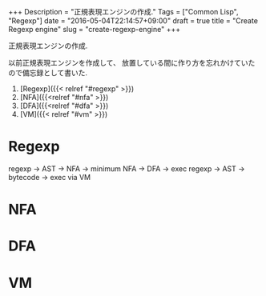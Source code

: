+++
Description = "正規表現エンジンの作成."
Tags = ["Common Lisp", "Regexp"]
date = "2016-05-04T22:14:57+09:00"
draft = true
title = "Create Regexp engine"
slug = "create-regexp-engine"
+++

正規表現エンジンの作成.

<!--more-->

以前正規表現エンジンを作成して、
放置している間に作り方を忘れかけていたので備忘録として書いた.


1. [Regexp]({{< relref "#regexp" >}})
2. [NFA]({{<relref "#nfa" >}})
3. [DFA]({{<relref "#dfa" >}})
4. [VM]({{< relref "#vm" >}})


# Regexp

regexp -> AST -> NFA -> minimum NFA -> DFA -> exec
regexp -> AST -> bytecode -> exec via VM


# NFA


# DFA


# VM
